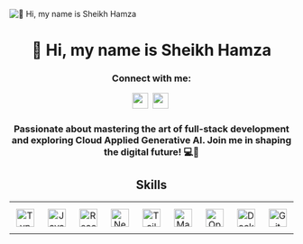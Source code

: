 ![👋 Hi, my name is Sheikh Hamza](https://user-images.githubusercontent.com/10498744/210012254-234538ff-d198-48aa-8964-37e6fd45d227.gif)

<div id="toc">
  <ul align="center" style="list-style: none">
    <summary>
      <h1>
        👋 Hi, my name is Sheikh Hamza
      </h1>
    </summary>
  </ul>
</div
  
**<h3 align="center">Connect with me:</h3>** 
<p align="center"><a href="https://github.com/sheikhHamzaa" target="_blank"><img src="https://img.shields.io/badge/GitHub-100000?style=flat&logo=github&logoColor=white" height="28" style="margin-right: 4px"></a> <a href="https://www.linkedin.com/in/sheikh-hamza" target="_blank"><img src="https://img.shields.io/badge/LinkedIn-0077B5?style=flat&logo=linkedin&logoColor=white" height="28" style="margin-right: 4px"></a></p>
 <h3 align="center">Passionate about mastering the art of full-stack development and exploring Cloud Applied Generative AI. Join me in shaping the digital future! 💻🚀
 </h3
   
 **<h2 align="center">Skills</h2>**
 
<table style="width: 100%; border: 0px solid white;"><tr><td style="text-align: center; border: 0px; padding: 12px;"><img src="https://cdn.simpleicons.org/typescript/3178C6" height="32" alt="TypeScript"/></td><td style="text-align: center; border: 0px; padding: 12px;"><img src="https://skillicons.dev/icons?i=javascript" height="32" alt="JavaScript"/></td><td style="text-align: center; border: 0px; padding: 12px;"><img src="https://cdn.simpleicons.org/react/61DAFB" height="32" alt="React"/></td><td style="text-align: center; border: 0px; padding: 12px;"><img src="https://cdn.simpleicons.org/nextdotjs/000000" height="32" alt="Next.js"/></td><td style="text-align: center; border: 0px; padding: 12px;"><img src="https://cdn.simpleicons.org/tailwindcss/06B6D4" height="32" alt="Tailwind"/></td><td style="text-align: center; border: 0px; padding: 12px;"><img src="https://cdn.simpleicons.org/mui/007FFF" height="32" alt="MaterialUI"/></td><td style="text-align: center; border: 0px; padding: 12px;"><img src="https://cdn.simpleicons.org/openai/6B3F9D" height="32" alt="OpenAI"/></td><td style="text-align: center; border: 0px; padding: 12px;"><img src="https://cdn.simpleicons.org/docker/2496ED" height="32" alt="Docker"/></td><td style="text-align: center; border: 0px; padding: 12px;"><img src="https://cdn.simpleicons.org/git/F1502F" height="32" alt="Git"/></td><td style="text-align: center; border: 0px; padding: 12px;"><img src="https://cdn.simpleicons.org/github/181717" height="32" alt="GitHub"/></td><td style="text-align: center; border: 0px; padding: 12px;"><img src="https://cdn.simpleicons.org/fastapi/009739" height="32" alt="FastAPI"/></td><td style="text-align: center; border: 0px; padding: 12px;"><img src="https://skillicons.dev/icons?i=python" height="32" alt="Python"/></td></tr></table>



